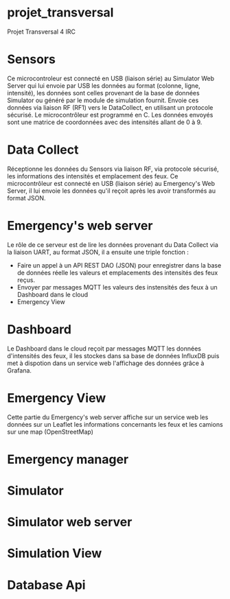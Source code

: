 # projet_transversal
Projet Transversal 4 IRC

# Sensors
   Ce microcontroleur est connecté en USB (liaison série) au Simulator Web Server qui lui envoie par USB les données au format  (colonne, ligne, intensité), les données sont celles provenant de la base de données Simulator ou généré par le module de simulation fournit. Envoie ces données via liaison RF (RF1) vers le DataCollect, en utilisant un protocole sécurisé. Le microcontrôleur est programmé en C. Les données envoyés sont une matrice de coordonnées avec des intensités allant de 0 à 9.
# Data Collect
  Réceptionne les données du Sensors via liaison RF, via protocole sécurisé, les informations des intensités et emplacement des feux. Ce microcontrôleur est connecté en USB (liaison série) au Emergency's Web Server, il lui envoie les données qu'il reçoit après les avoir transformés au format JSON. 

# Emergency's web server
   Le rôle de ce serveur est de lire les données provenant du Data Collect via la liaison UART, au format JSON, il a ensuite une triple fonction :
   - Faire un appel à un API REST DAO (JSON) pour enregistrer dans la base de données réelle les valeurs et emplacements des intensités des feux reçus.
   - Envoyer par messages MQTT les valeurs des instensités des feux à un Dashboard dans le cloud
   - Emergency View
# Dashboard
   Le Dashboard dans le cloud reçoit par messages MQTT les données d'intensités des feux, il les stockes dans sa base de données InfluxDB puis met à dispotion dans un service web l'affichage des données grâce à Grafana.
   
# Emergency View
   Cette partie du Emergency's web server affiche sur un service web les données sur un Leaflet les informations concernants les feux et les camions sur une map (OpenStreetMap)
   
# Emergency manager

# Simulator
# Simulator web server
# Simulation View
# Database Api
